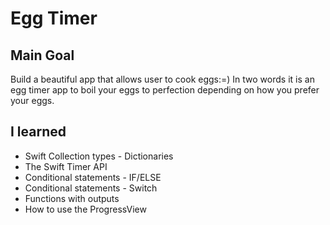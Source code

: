 
# Egg Timer

## Main Goal

Build a beautiful app that allows user to cook eggs:=) 
In two words it is an egg timer app to boil your eggs to perfection depending on how you prefer your eggs. 

## I learned

* Swift Collection types - Dictionaries
* The Swift Timer API
* Conditional statements - IF/ELSE
* Conditional statements - Switch
* Functions with outputs
* How to use the ProgressView
